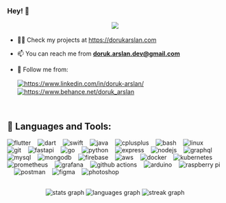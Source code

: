 ### Hey! 👋
<p align="center">
<img src="https://media.giphy.com/media/L3bj6t3opdeNddYCyl/giphy.gif"
</p>
  
- 👨‍💻 Check my projects at  https://dorukarslan.com

- 📫 You can reach me from **doruk.arslan.dev@gmail.com**
  
- 💬 Follow me from: <p align="left">
<a href="https://www.linkedin.com/in/doruk-arslan/" target="blank"><img align="center" src="https://raw.githubusercontent.com/rahuldkjain/github-profile-readme-generator/master/src/images/icons/Social/linked-in-alt.svg" alt="https://www.linkedin.com/in/doruk-arslan/" height="30" width="40" /></a>
<a href="https://www.behance.net/doruk_arslan" target="blank"><img align="center" src="https://raw.githubusercontent.com/rahuldkjain/github-profile-readme-generator/master/src/images/icons/Social/behance.svg" alt="https://www.behance.net/doruk_arslan" height="30" width="40" /></a>
</p>

<br />


## 🧰 Languages and Tools:

<p align="center">

  <!-- 1. Mobile + Core Languages/Tools -->
  <img src="https://skillicons.dev/icons?i=flutter"     height="40" alt="flutter"    /><img width="12" />
  <img src="https://skillicons.dev/icons?i=dart"        height="40" alt="dart"       /><img width="12" />
  <img src="https://skillicons.dev/icons?i=swift"       height="40" alt="swift"      /><img width="12" />
  <img src="https://skillicons.dev/icons?i=java"        height="40" alt="java"       /><img width="12" />
  <img src="https://skillicons.dev/icons?i=cpp"         height="40" alt="cplusplus"  /><img width="12" />
  <img src="https://skillicons.dev/icons?i=bash"        height="40" alt="bash"       /><img width="12" />
  <img src="https://skillicons.dev/icons?i=linux"       height="40" alt="linux"      /><img width="12" />
  <img src="https://skillicons.dev/icons?i=git"         height="40" alt="git"        /><img width="12" />
  <img src="https://skillicons.dev/icons?i=fastapi"     height="40" alt="fastapi"    /><img width="12" />
  <img src="https://skillicons.dev/icons?i=go"          height="40" alt="go"         /><img width="12" />
  <img src="https://skillicons.dev/icons?i=py"          height="40" alt="python"     /><img width="12" />
  <img src="https://skillicons.dev/icons?i=express"     height="40" alt="express"    /><img width="12" />
  <img src="https://skillicons.dev/icons?i=nodejs"      height="40" alt="nodejs"     /><img width="12" />
  <img src="https://skillicons.dev/icons?i=graphql"     height="40" alt="graphql"    /><img width="12" />
  <img src="https://skillicons.dev/icons?i=mysql"       height="40" alt="mysql"      /><img width="12" />
  <img src="https://skillicons.dev/icons?i=mongodb"     height="40" alt="mongodb"    /><img width="12" />
  <img src="https://skillicons.dev/icons?i=firebase"     height="40" alt="firebase"   /><img width="12" />
  <img src="https://skillicons.dev/icons?i=aws"           height="40" alt="aws"            /><img width="12" />
  <img src="https://skillicons.dev/icons?i=docker"        height="40" alt="docker"         /><img width="12" />
  <img src="https://skillicons.dev/icons?i=kubernetes"    height="40" alt="kubernetes"     /><img width="12" />
  <img src="https://skillicons.dev/icons?i=prometheus"    height="40" alt="prometheus"     /><img width="12" />
  <img src="https://skillicons.dev/icons?i=grafana"       height="40" alt="grafana"        /><img width="12" />
  <img src="https://skillicons.dev/icons?i=githubactions" height="40" alt="github actions" /><img width="12" />
  <img src="https://skillicons.dev/icons?i=arduino"       height="40" alt="arduino"       /><img width="12" />
  <img src="https://skillicons.dev/icons?i=raspberrypi"   height="40" alt="raspberry pi"  /><img width="12" />
  <img src="https://skillicons.dev/icons?i=postman"       height="40" alt="postman"       /><img width="12" />
  <img src="https://skillicons.dev/icons?i=figma"         height="40" alt="figma"         /><img width="12" />
  <img src="https://skillicons.dev/icons?i=ps"            height="40" alt="photoshop"     /><img width="12" />

</p>




</div>


<br />




<div align="center">
  <img
    src="https://github-readme-stats.vercel.app/api?username=dorukarslan&hide_title=true&hide_rank=true&show_icons=true&include_all_commits=true&count_private=true&disable_animations=false&theme=dracula&locale=en&hide_border=true&order=1"
    height="150"
    alt="stats graph"
  />
  <img
    src="https://github-readme-stats.vercel.app/api/top-langs?username=dorukarslan&locale=en&hide_title=false&layout=compact&card_width=320&langs_count=5&theme=dracula&hide_border=true&order=2"
    height="150"
    alt="languages graph"
  />
  <img
    src="https://streak-stats.demolab.com?user=dorukarslan&theme=dracula&hide_border=true&short_numbers=true"
    height="150"
    alt="streak graph"
  />
</div>



  

 <!-- ![snake svg](https://github.com/dorukarslan/dorukarslan/blob/output/github-contribution-grid-snake.svg)


**dorukarslan/dorukarslan** is a ✨ _special_ ✨ repository because its `README.md` (this file) appears on your GitHub profile.

Here are some ideas to get you started:

- 🔭 I’m currently working on ...
- 🌱 I’m currently learning ...
- 👯 I’m looking to collaborate on ...
- 🤔 I’m looking for help with ...
- 💬 Ask me about ...
- 📫 How to reach me: ...
- 😄 Pronouns: ...
- ⚡ Fun fact: ...
- ![snake svg](https://github.com/YOUR_USERNAME/YOUR_USERNAME/blob/output/github-contribution-grid-snake.svg)
